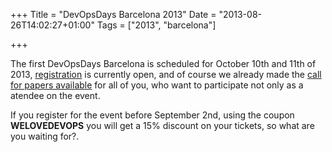+++
Title = "DevOpsDays Barcelona 2013"
Date = "2013-08-26T14:02:27+01:00"
Tags = ["2013", "barcelona"]

+++

The first DevOpsDays Barcelona is scheduled for October 10th and 11th of 2013, [registration](http://devopsdays.org/events/2013-barcelona/registration/) is currently open, and of course we already made the [call for papers available](http://devopsdays.org/events/2013-barcelona/propose) for all of you, who want to participate not only as a atendee on the event.

If you register for the event before September 2nd, using the coupon **WELOVEDEVOPS** you will get a 15% discount on your tickets, so what are you waiting for?.
